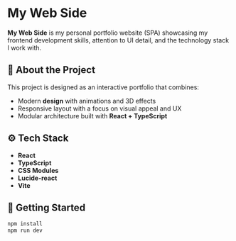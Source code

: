 # My Web Side

**My Web Side** is my personal portfolio website (SPA) showcasing my frontend development skills, attention to UI detail, and the technology stack I work with.

## 📌 About the Project

This project is designed as an interactive portfolio that combines:

* Modern **design** with animations and 3D effects
* Responsive layout with a focus on visual appeal and UX
* Modular architecture built with **React + TypeScript**

## ⚙️ Tech Stack

* **React**
* **TypeScript**
* **CSS Modules**
* **Lucide-react**
* **Vite**

## 🚀 Getting Started

```bash
npm install
npm run dev
```
